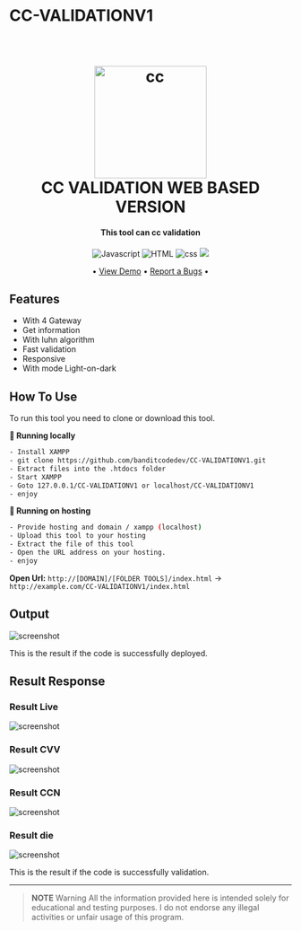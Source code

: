 # CC-VALIDATIONV1


<h1 align="center">
  <br>
  <a href="http://www.darkxcode.site"><img src="https://raw.githubusercontent.com/banditcodedev/CC-VALIDATIONV1/master/img/cc.png" alt="cc" width="200"></a>
  <br>
  CC VALIDATION WEB BASED VERSION
  <br>
</h1>

<h4 align="center">This tool can cc validation</h4>

<p align="center">
  <img src="https://img.shields.io/badge/Language-Javascript-yellow.svg?logo=javascript&logoColor=white"
         alt="Javascript">
  <img src="https://img.shields.io/badge/Language-HTML-orange.svg?logo=html5&logoColor=white"
         alt="HTML">
  <img src="https://img.shields.io/badge/Language-CSS-purple.svg?logo=css&logoColor=white"
         alt="css">
  <img src="https://img.shields.io/badge/DARKXCODE-Team-black.svg?logoColor=white">
</p>

<p align="center">
 • <a href="https://api.darkxcode.site/checker/cc-checkerV4.5/index.html">View Demo</a> •
  <a href="https://instagram.com/darkxcode_">Report a Bugs</a> •
</p>

## Features

* With 4 Gateway
* Get information
* With luhn algorithm
* Fast validation
* Responsive
* With mode Light-on-dark

## How To Use

To run this tool you need to clone or download this tool.

**🚀 Running locally**

```bash
- Install XAMPP
- git clone https://github.com/banditcodedev/CC-VALIDATIONV1.git
- Extract files into the .htdocs folder
- Start XAMPP
- Goto 127.0.0.1/CC-VALIDATIONV1 or localhost/CC-VALIDATIONV1
- enjoy
```
**🚀 Running on hosting**

```bash
- Provide hosting and domain / xampp (localhost)
- Upload this tool to your hosting
- Extract the file of this tool
- Open the URL address on your hosting.
- enjoy
```
**Open Url:** `http://[DOMAIN]/[FOLDER TOOLS]/index.html` → `http://example.com/CC-VALIDATIONV1/index.html`



## Output

![screenshot](https://raw.githubusercontent.com/banditcodedev/CC-VALIDATIONV1/master/img/ress.png)

This is the result if the code is successfully deployed.

## Result Response

### Result Live
![screenshot](https://raw.githubusercontent.com/banditcodedev/CC-VALIDATIONV1/master/img/ress-live.png)
### Result CVV
![screenshot](https://raw.githubusercontent.com/banditcodedev/CC-VALIDATIONV1/master/img/ress-cvv.png)
### Result CCN
![screenshot](https://raw.githubusercontent.com/banditcodedev/CC-VALIDATIONV1/master/img/ress-ccn.png)
### Result die
![screenshot](https://raw.githubusercontent.com/banditcodedev/CC-VALIDATIONV1/master/img/ress-die.png)

This is the result if the code is successfully validation.

---


> **NOTE**
> Warning All the information provided here is intended solely for educational and testing purposes. I do not endorse any illegal activities or unfair usage of this program.

